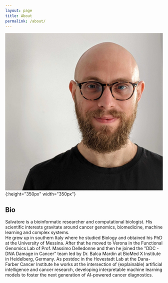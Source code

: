 ```yaml
---
layout: page
title: About
permalink: /about/
---
```


![salvo](/img/salvo.jpg){:height="350px" width="350px"}

## Bio

Salvatore is a bioinformatic researcher and computational biologist. His scientific interests gravitate around cancer genomics, biomedicine, machine learning and complex systems.  
He grew up in southern Italy where he studied Biology and obtained his PhD at the University of Messina. After that he moved to Verona in the Functional Genomics Lab of Prof. Massimo Delledonne and then he joined the "DDC - DNA Damage in Cancer" team led by Dr. Balca Mardin at BioMed X Institute in Heidelberg, Germany. As postdoc in the Hovestadt Lab at the Dana-Farber Cancer Institute he works at the intersection of (explainable) artificial intelligence and cancer research, developing interpretable machine learning models to foster the next generation of AI-powered cancer diagnostics.


 
